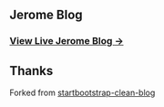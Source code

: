 ## Jerome Blog

### [View Live Jerome Blog &rarr;](http://www.lijingbo.cc)


## Thanks

Forked from [startbootstrap-clean-blog](http://startbootstrap.com/template-overviews/clean-blog/) 

